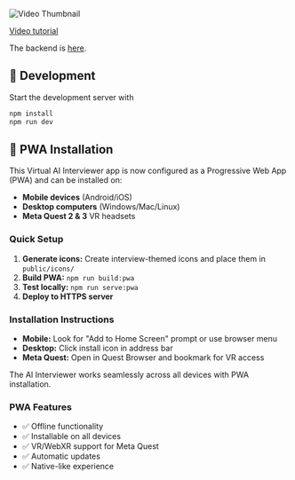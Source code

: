 ![Video Thumbnail](https://img.youtube.com/vi/EzzcEL_1o9o/maxresdefault.jpg)

[Video tutorial](https://youtu.be/EzzcEL_1o9o)

The backend is [here](https://github.com/wass08/r3f-virtual-girlfriend-backend).

## 🚀 Development

Start the development server with

```bash
npm install
npm run dev
```

## 📱 PWA Installation

This Virtual AI Interviewer app is now configured as a Progressive Web App (PWA) and can be installed on:

- **Mobile devices** (Android/iOS)
- **Desktop computers** (Windows/Mac/Linux)
- **Meta Quest 2 & 3** VR headsets

### Quick Setup

1. **Generate icons:** Create interview-themed icons and place them in `public/icons/`
2. **Build PWA:** `npm run build:pwa`
3. **Test locally:** `npm run serve:pwa`
4. **Deploy to HTTPS server**

### Installation Instructions

- **Mobile:** Look for "Add to Home Screen" prompt or use browser menu
- **Desktop:** Click install icon in address bar
- **Meta Quest:** Open in Quest Browser and bookmark for VR access

The AI Interviewer works seamlessly across all devices with PWA installation.

### PWA Features

- ✅ Offline functionality
- ✅ Installable on all devices
- ✅ VR/WebXR support for Meta Quest
- ✅ Automatic updates
- ✅ Native-like experience
